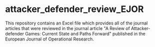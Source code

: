 # attacker_defender_review_EJOR
This repository contains an Excel file which provides all of the journal articles that were reviewed in the journal article "A Review of Attacker-defender Games: Current State and Paths Forward" published in the European Journal of Operational Research.
